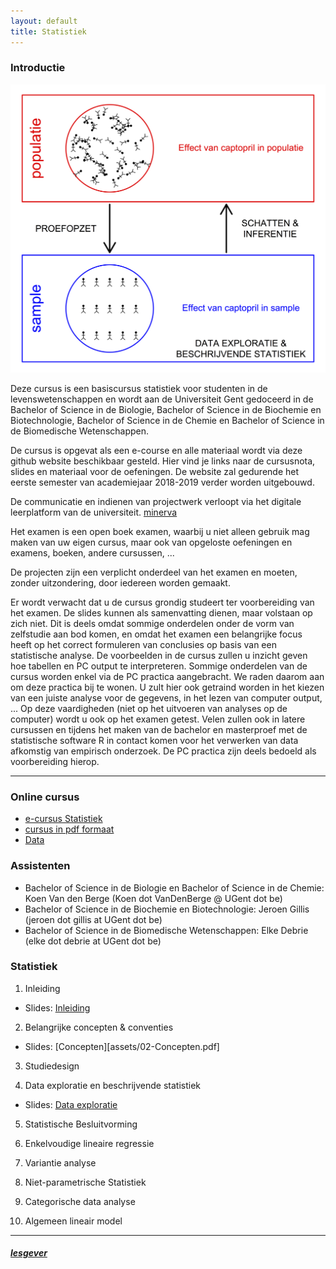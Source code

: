 ```yaml
---
layout: default
title: Statistiek
---
```

### Introductie
![IntroFig](./pages/figs/IntroFig.png)

Deze cursus is een basiscursus statistiek voor studenten in de levenswetenschappen en wordt aan de Universiteit Gent gedoceerd in de Bachelor of Science in de Biologie, Bachelor of Science in de Biochemie en Biotechnologie, Bachelor of Science in de Chemie en Bachelor of Science in de Biomedische Wetenschappen.

De cursus is opgevat als een e-course en alle materiaal wordt via deze github website  beschikbaar gesteld.
Hier vind je links naar de cursusnota, slides en materiaal voor de oefeningen.
De website zal gedurende het eerste semester van academiejaar 2018-2019 verder worden uitgebouwd.

De communicatie en indienen van projectwerk verloopt via het digitale leerplatform van de universiteit. [minerva](https://minerva.ugent.be)

Het examen is een open boek examen, waarbij u niet alleen gebruik mag maken van uw eigen cursus, maar ook van opgeloste oefeningen en examens, boeken, andere cursussen, ...

De projecten zijn een verplicht onderdeel van het examen en moeten, zonder uitzondering, door iedereen worden gemaakt.

Er wordt verwacht dat u de cursus grondig studeert ter voorbereiding van het examen. De slides kunnen als samenvatting dienen, maar volstaan op zich niet. Dit is deels omdat sommige onderdelen onder de vorm van zelfstudie aan bod komen, en omdat het examen een belangrijke focus heeft op het correct formuleren van conclusies op basis van een statistische analyse. De voorbeelden in de cursus zullen u inzicht geven hoe tabellen en PC output te interpreteren. Sommige onderdelen van de cursus worden enkel via de PC practica aangebracht. We raden daarom aan om deze practica bij te wonen. U zult hier ook getraind worden in het kiezen van een juiste analyse voor de gegevens, in het lezen van computer output, ... Op deze vaardigheden (niet op het uitvoeren van analyses op de computer) wordt u ook op het examen getest. Velen zullen ook in latere cursussen en tijdens het maken van de bachelor en masterproef met de statistische software R in contact komen voor het verwerken van data afkomstig van empirisch onderzoek. De PC practica zijn deels bedoeld als voorbereiding hierop.


---

### Online cursus

- [e-cursus Statistiek](https://users.ugent.be/~lclement/statistiek/)
- [cursus in pdf formaat](assets/Statistiek_2018_2019.pdf)
- [Data]()

### Assistenten

- Bachelor of Science in de Biologie en Bachelor of Science in de Chemie: Koen Van den Berge (Koen dot VanDenBerge @ UGent dot  be)
- Bachelor of Science in de Biochemie en Biotechnologie: Jeroen Gillis (jeroen dot gillis at UGent dot be)
- Bachelor of Science in de Biomedische Wetenschappen: Elke Debrie (elke dot debrie at UGent dot be)

### Statistiek

  1. Inleiding
  - Slides:  [Inleiding](assets/01-Inleiding.pdf)

  2. Belangrijke concepten & conventies
  - Slides: [Concepten][assets/02-Concepten.pdf]

  3. Studiedesign

  4. Data exploratie en beschrijvende statistiek
  - Slides: [Data exploratie](assets/04-DataExploratie.pdf)

  5. Statistische Besluitvorming

  6. Enkelvoudige lineaire regressie

  7. Variantie analyse

  8. Niet-parametrische Statistiek

  9. Categorische data analyse

  10. Algemeen lineair model


---

##### [lesgever](https://statomics.github.io/pages/about.html)
